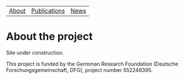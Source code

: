 <table>
  <tbody>
    <tr>
      <td><a href="index">About</a></td>
      <td><a href="papers">Publications</a></td>
      <td><a href="news">News</a></td>
    </tr>
    </tbody>
</table>


<h1>About the project</h1>

<p>Site under construction.</p>

<p>This project is funded by the Germman Research Foundation (Deutsche Forschungsgemeinschaft, DFG), project number 552248395.</p>
